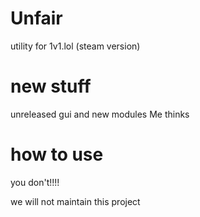 # Unfair
utility for 1v1.lol (steam version)

# new stuff
unreleased gui and new modules Me thinks

# how to use
you don't!!!!

we will not maintain this project
